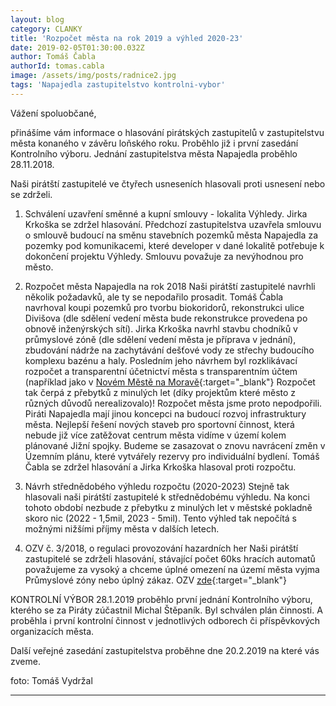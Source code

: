 ```yaml
---
layout: blog
category: CLANKY
title: 'Rozpočet města na rok 2019 a výhled 2020-23'
date: 2019-02-05T01:30:00.032Z
author: Tomáš Čabla
authorId: tomas.cabla
image: /assets/img/posts/radnice2.jpg
tags: 'Napajedla zastupitelstvo kontrolni-vybor'
---
```


Vážení spoluobčané,

přinášíme vám informace o hlasování pirátských zastupitelů v zastupitelstvu města konaného v závěru loňského roku. Proběhlo již i první zasedání Kontrolního výboru. Jednání zastupitelstva města Napajedla proběhlo 28.11.2018.


Naši pirátští zastupitelé ve čtyřech usneseních hlasovali proti usnesení nebo se zdrželi.
1) Schválení uzavření směnné a kupní smlouvy - lokalita Výhledy.
Jirka Krkoška se zdržel hlasování. Předchozí zastupitelstva  uzavřela smlouvu o smlouvě budoucí na směnu stavebních pozemků města Napajedla za pozemky pod komunikacemi, které developer v dané lokalitě potřebuje k dokončení projektu Výhledy. Smlouvu považuje za nevýhodnou pro město.

2) Rozpočet města Napajedla na rok 2018
Naši pirátští zastupitelé navrhli několik požadavků, ale ty se nepodařilo prosadit. 
Tomáš Čabla navrhoval koupi pozemků pro tvorbu biokoridorů, rekonstrukci ulice Divišova (dle sdělení vedení města bude rekonstrukce provedena po obnově inženýrských sítí).
Jirka Krkoška navrhl stavbu chodníků v průmyslové zóně (dle sdělení vedení města je příprava v jednání), zbudování nádrže na zachytávání dešťové vody ze střechy budoucího komplexu bazénu a haly. Posledním jeho návrhem byl rozklikávací rozpočet a transparentní účetnictví města s transparentním účtem (například jako v [Novém Městě na Moravě](http://rozpocet.nmnm.cz/cz/){:target="_blank"}
 Rozpočet tak čerpá z přebytků z minulých let (díky projektům které město z různých důvodů nerealizovalo)! Rozpočet města jsme proto nepodpořili. Piráti Napajedla mají jinou koncepci na budoucí rozvoj infrastruktury města.  Nejlepší řešení nových staveb pro sportovní činnost, která nebude již více zatěžovat centrum města vidíme v území kolem plánované Jižní spojky. Budeme se zasazovat o znovu navrácení změn v Územním plánu, které vytvářely rezervy pro individuální bydlení. 
Tomáš Čabla se zdržel hlasování a Jirka Krkoška hlasoval proti rozpočtu. 
 
3) Návrh střednědobého výhledu rozpočtu (2020-2023)
Stejně tak hlasovali naši pirátští zastupitelé k střednědobému výhledu.  Na konci tohoto období nezbude z přebytku z minulých let v městské pokladně skoro nic (2022 - 1,5mil, 2023 - 5mil). Tento výhled tak nepočítá s možnými nižšími příjmy města v dalších letech.
 
4) OZV č. 3/2018, o regulaci provozování hazardních her
Naši pirátští zastupitelé se zdrželi hlasování, stávající počet 60ks hracích automatů považujeme za vysoký a chceme úplné omezení na území města vyjma Průmyslové zóny nebo úplný zákaz. OZV [zde](http://napajedla.cz/urednideska/1546/OZV%20%C4%8D.3-2018%20o%20regulaci%20provozov%C3%A1n%C3%AD%20hazardn%C3%ADch%20her.pdf){:target="_blank"}

 
KONTROLNÍ VÝBOR
28.1.2019 proběhlo první jednání Kontrolního výboru, kterého se za Piráty zúčastnil Michal Štěpaník. Byl schválen plán činnosti. A proběhla i první kontrolní činnost v jednotlivých odborech či příspěvkových organizacích města.
 
Další veřejné zasedání zastupitelstva proběhne dne 20.2.2019 na které vás zveme.


foto: Tomáš Vydržal

---
